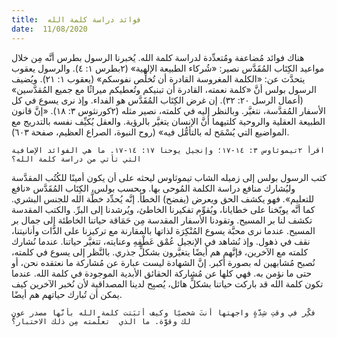 ```yaml
---
title:  فوائد دراسة كلمة الله
date:  11/08/2020
---
```


هناك فوائد مُضاعفة ومُتعدِّدة لدراسة كلمة الله. يُخبرنا الرسول بطرس أنَّه مِن خلال مواعيد الكِتَاب المُقَدَّس نصير: «شُركاء الطبيعة الإلهية» (٢بطرس ١: ٤). والرسول يعقوب يتحدَّث عن: «الكلمة المغروسة القادرة أن تُخلِّص نفوسكم» (يعقوب ١: ٢١). ويُضيف الرسول بولس أنَّ «كلمة نعمته، القادرة أن تبنيكم وتُعطيكم ميراثًا مع جميع المُقدَّسين» (أعمال الرسل ٢٠: ٣٢). إن غرض الكِتَاب المُقَدَّس هو الفداء. وإذ نرى يسوع في كل الأسفار المُقدَّسة، نتغيَّر. وبالنظر إليه في كلمته، نصير مثله (٢كورنثوس ٣: ١٨). «إنَّ قانون الطبيعة العقلية والروحية كلتيهما أنَّ الإنسان يتغيَّر بالرؤية. والعقل يُكيِّف نفسه بالتدريج مع المواضيع التي يُسْمَح له بالتأمُّل فيه» (روح النبوة، الصراع العظيم، صفحة ٦٠٣).

`اقرأ ٢تيموثاوس ٣: ١٤-١٧؛ وإنجيل يوحنا ١٧: ١٤-١٧. ما هي الفوائد الإضافية التي تأتي من دراسة كلمة الله؟`

كتب الرسول بولس إلى زميله الشاب تيموثاوس ليحثه على أن يكون أمينًا للكُتُب المقدَّسة وليُشارك منافع دراسة الكلمة المُوحى بها. وبحسب بولس، الكِتَاب المُقَدَّس «نافع للتعليم». فهو يكشف الحق ويعرض (يفضح) الخطأ. إنَّه يُحدِّد خطَّة الله للجنس البشري. كما أنَّه يوبّخنا على خطايانا، ويُقوِّم تفكيرنا الخاطئ، ويُرشدنا إلى البرِّ. والكتب المقدسة تكشف لنا بر المسيح. وتقودنا الأسفار المقدسة مِن حَمَاقة حياتنا الخاطئة إلى جمال بر المسيح. عندما نرى محبَّة يسوع المُنْكِرَة لذاتها بالمقارنة مع تركيزنا على الذَّات وأنانيتنا، نقف في ذهول. وإذ نُشاهد في الإنجيل عُمْق عَطْفِهِ وعنايته، تتغيَّر حياتنا. عندما نُشارك كلمته مع الآخرين، فإنَّهم هم أيضًا يتغيَّرون بشكلٍّ جذري. بالنَّظر إلى يسوع في كلمته، نُصبح مُشابهين له بصورة أكبر. إنَّ الشهادة ليست عبارة عن مُشاركة ما نعتقده نحن، أو حتى ما نؤمن به. فهي كلها عن مُشاركة الحقائق الأبدية الموجودة في كلمة الله. عندما تكون كلمة الله قد باركت حياتنا بشكلٍّ هائل، يُصبِح لدينا المصداقية لأن نُخبر الآخرين كيف يمكن أن تُبارك حياتهم هم أيضًا.

`فكِّر في وقتِ شِدَّةٍ واجهتها أنتَ شخصيًا وكيف أثبَتت كلمة الله بأنَّها مصدر عونٍ لك وقوَّة. ما الذي  تعلَّمته مِن ذلك الاختبار؟`